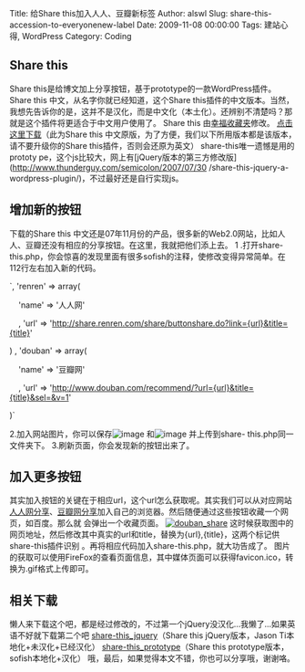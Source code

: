 Title: 给Share this加入人人、豆瓣新标签
Author: alswl
Slug: share-this-accession-to-everyonenew-label
Date: 2009-11-08 00:00:00
Tags: 建站心得, WordPress
Category: Coding

## Share this

Share this是给博文加上分享按钮，基于prototype的一款WordPress插件。 Share this
中文，从名字你就已经知道，这个Share
this插件的中文版本。当然，我想先告诉你的是，这并不是汉化，而是中文化（本土化）。还辨别不清楚吗？那就是这个插件将更适合于中文用户使用了。 Share
this 由[幸福收藏夹](http://www.happinesz.cn/archives/328/)修改。
[点击这里下载](http://www.happinesz.cn/file/share-this.zip)（此为Share this
中文原版，为了方便，我们以下所用版本都是该版本，请不要升级你的Share this插件，否则会还原为英文） share-this唯一遗憾是用的prototy
pe，这个js比较大，网上有[jQuery版本的第三方修改版](http://www.thunderguy.com/semicolon/2007/07/30
/share-this-jquery-a-wordpress-plugin/)，不过最好还是自行实现js。

## 增加新的按钮

下载的Share this 中文还是07年11月份的产品，很多新的Web2.0网站，比如人人、豆瓣还没有相应的分享按钮。在这里，我就把他们添上去。 1
.打开share-this.php，你会惊喜的发现里面有很多sofish的注释，使修改变得异常简单。在112行左右加入新的代码。

`, 'renren' => array(

    'name' => '人人网'

    , 'url' =>
'http://share.renren.com/share/buttonshare.do?link={url}&title={title}'

) , 'douban' => array(

    'name' => '豆瓣网'

    , 'url' =>
'http://www.douban.com/recommend/?url={url}&title={title}&sel=&v=1'

)`

2.加入网站图片，你可以保存![image](http://upload.log4d.com/upload_dropbox/201612/404.png)
和![image](http://upload.log4d.com/upload_dropbox/201612/404.png) 并上传到share-
this.php同一文件夹下。 3.刷新页面，你会发现新的按钮出来了。

## 加入更多按钮

其实加入按钮的关键在于相应url，这个url怎么获取呢。其实我们可以从对应网站[人人网分享](http://share.renren.com/)、[豆瓣网分享](http://www.douban.com/service/bookmarklet)加入自己的浏览器。然后随便通过这些按钮收藏一个网页，如百度。那么就
会弹出一个收藏页面。 [![douban_share](http://upload.log4d.com/upload_dropbox/200911/douban_share.jpg)](http://upload.log4d.com/upload_dropbox/200911/douban_share.jpg)
这时候获取图中的网页地址，然后修改其中真实的url和title，替换为{url},{title}，这两个标记供share-this插件识别
。再将相应代码加入share-this.php，就大功告成了。
图片的获取可以使用FireFox的查看页面信息，其中媒体页面可以获得favicon.ico，转换为.gif格式上传即可。

## 相关下载

懒人来下载这个吧，都是经过修改的，不过第一个jQuery没汉化...我懒了...如果英语不好就下载第二个吧 [share-this_jquery](http://upload.log4d.com/upload_dropbox/200911/share-this_jquery.zip)（Share this
jQuery版本，Jason Ti本地化+未汉化+已经汉化） [share-this_prototype](http://upload.log4d.com/upload_dropbox/200911/share-this_prototype.zip)（Share this
prototype版本，sofish本地化+汉化） 哦，最后，如果觉得本文不错，你也可以分享哦，谢谢咯。

